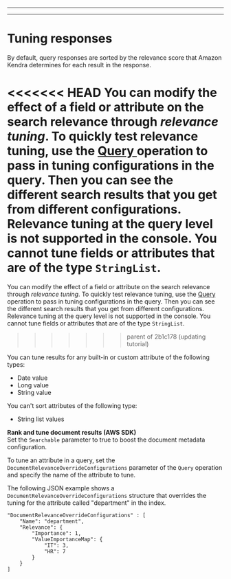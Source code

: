 --------

--------

# Tuning responses<a name="tuning-responses"></a>

By default, query responses are sorted by the relevance score that Amazon Kendra determines for each result in the response\.

<<<<<<< HEAD
You can modify the effect of a field or attribute on the search relevance through *relevance tuning*\. To quickly test relevance tuning, use the [ Query ](API_Query.md) operation to pass in tuning configurations in the query\. Then you can see the different search results that you get from different configurations\. Relevance tuning at the query level is not supported in the console\. You cannot tune fields or attributes that are of the type `StringList`\.
=======
You can modify the effect of a field or attribute on the search relevance through *relevance tuning*\. To quickly test relevance tuning, use the [Query](API_Query.md) operation to pass in tuning configurations in the query\. Then you can see the different search results that you get from different configurations\. Relevance tuning at the query level is not supported in the console\. You cannot tune fields or attributes that are of the type `StringList`\.
>>>>>>> parent of 2b1c178 (updating tutorial)

You can tune results for any built\-in or custom attribute of the following types:
+ Date value
+ Long value
+ String value

You can't sort attributes of the following type:
+ String list values

**Rank and tune document results \(AWS SDK\)**  
Set the `Searchable` parameter to true to boost the document metadata configuration\.

To tune an attribute in a query, set the `DocumentRelevanceOverrideConfigurations` parameter of the `Query` operation and specify the name of the attribute to tune\.

The following JSON example shows a `DocumentRelevanceOverrideConfigurations` structure that overrides the tuning for the attribute called "department" in the index\.

```
"DocumentRelevanceOverrideConfigurations" : [
    "Name": "department",
    "Relevance": {
        "Importance": 1,
        "ValueImportanceMap": {
            "IT": 3,
            "HR": 7
        }
    }
]
```